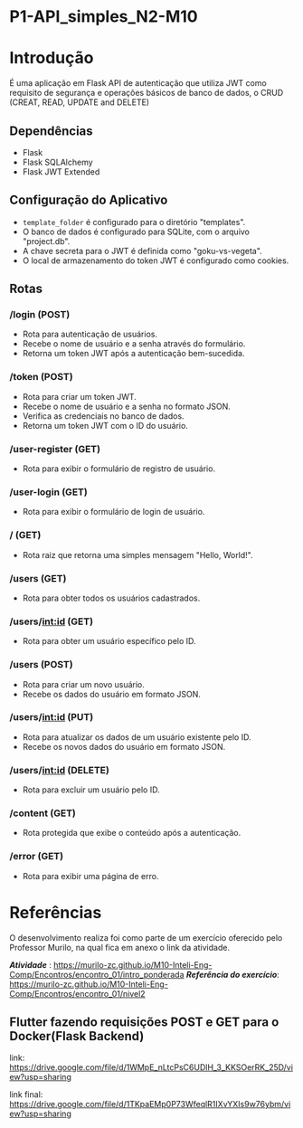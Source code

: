 # P1-API_simples_N2-M10

# Introdução
 É uma aplicação em Flask API de autenticação que utiliza JWT como requisito de segurança e operações básicos de banco de dados, o CRUD (CREAT, READ, UPDATE and DELETE)

 ## Dependências
- Flask
- Flask SQLAlchemy
- Flask JWT Extended

## Configuração do Aplicativo
- `template_folder` é configurado para o diretório "templates".
- O banco de dados é configurado para SQLite, com o arquivo "project.db".
- A chave secreta para o JWT é definida como "goku-vs-vegeta".
- O local de armazenamento do token JWT é configurado como cookies.

## Rotas

### /login (POST)
- Rota para autenticação de usuários.
- Recebe o nome de usuário e a senha através do formulário.
- Retorna um token JWT após a autenticação bem-sucedida.

### /token (POST)
- Rota para criar um token JWT.
- Recebe o nome de usuário e a senha no formato JSON.
- Verifica as credenciais no banco de dados.
- Retorna um token JWT com o ID do usuário.

### /user-register (GET)
- Rota para exibir o formulário de registro de usuário.

### /user-login (GET)
- Rota para exibir o formulário de login de usuário.

### / (GET)
- Rota raiz que retorna uma simples mensagem "Hello, World!".

### /users (GET)
- Rota para obter todos os usuários cadastrados.

### /users/<int:id> (GET)
- Rota para obter um usuário específico pelo ID.

### /users (POST)
- Rota para criar um novo usuário.
- Recebe os dados do usuário em formato JSON.

### /users/<int:id> (PUT)
- Rota para atualizar os dados de um usuário existente pelo ID.
- Recebe os novos dados do usuário em formato JSON.

### /users/<int:id> (DELETE)
- Rota para excluir um usuário pelo ID.

### /content (GET)
- Rota protegida que exibe o conteúdo após a autenticação.

### /error (GET)
- Rota para exibir uma página de erro.

# Referências

O desenvolvimento realiza foi como parte de um exercício oferecido pelo Professor Murilo, na qual fica em anexo o link da atividade.

***Atividade*** : https://murilo-zc.github.io/M10-Inteli-Eng-Comp/Encontros/encontro_01/intro_ponderada
***Referência do exercício***: https://murilo-zc.github.io/M10-Inteli-Eng-Comp/Encontros/encontro_01/nivel2

## Flutter fazendo requisições POST e GET para o Docker(Flask Backend)

link: https://drive.google.com/file/d/1WMpE_nLtcPsC6UDlH_3_KKSOerRK_25D/view?usp=sharing

link final: https://drive.google.com/file/d/1TKpaEMp0P73WfeqlR1IXvYXIs9w76ybm/view?usp=sharing